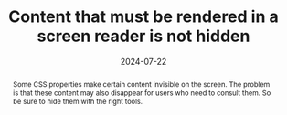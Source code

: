 ---
title: Content that must be rendered in a screen reader is not hidden
abstract: Some CSS properties make certain content invisible on the screen. The problem is that these content may also disappear for users who need to consult them. So be sure to hide them with the right tools.
categories:
  - Presentation
agrege: O4180-E060
opquast: 4 180
indiceebook: "60"
description: Rule 060
before: "059"
weight: "060"
after: "061"
actif: "1"
layout: rules
date: 2024-07-22
tags:
  - Accessibility
objectif:
  - Facilitate the adaptation of rendering to media (mobile or otherwise) or to the needs of readers (expanding the size of the characters, changing colors, police, fat, justification, etc.
  - Improve accessibility of content to readers with disabilities
Meo:
  - "Sauf si le contenu concerné est destiné à être rendu visible et perceptible sur action de les lectrices et lecteurs (onglets, menus déroulants, etc.)&nbsp;:<ul><li>Ne pas utiliser les propriétés display et visibility pour masquer le contenu.</li><li>Ne pas utiliser l’attribut HTML hidden pour masquer le contenu.</li><li>Ne pas donner au contenu un attribut ARIA aria-hidden true.</li></ul> Utiliser: <ul><li>les propriétés CSS permettant de positionner le contenu en dehors de la zone d’affichage du navigateur (position, text- indent) ou de le rogner (clip) ;</li><li>les propriétés ARIA permettant d’associer un libellé à un contenu (aria-label, aria-labelledby, aria-describedby) ;</li><li>ou, dans le cas d’une étiquette de champ de formulaire, l’attribut title de celui-ci.</li></ul>"
Controle:
  - "In managed code and CSS stylesheets of pages reviewed&nbsp;: <ul><li>Detect, using a code inspector content that would be hidden from display (besides those intended to be made visible on action of readers and readers).</li><li>Make sure that none of these content uses the techniques indicated in the implementation if they are intended to be rendered in a screen reader.</li></ul>"
epubcheck: null
ace: null
humancheck: true
ReadiumGoToolkit: null
Source:
  - Opquast
Referentiel:
  - "[Web Content Accessibility Guidelines (WCAG) 1.3.1 Info and Relationships Level A](https://www.w3.org/TR/WCAG22/#info-and-relationships)"
steps:
  - Production numérique
---